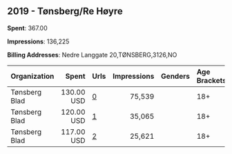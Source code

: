 ## 2019 - Tønsberg/Re Høyre 
**Spent**: 367.00

**Impressions**: 136,225

**Billing Addresses**: Nedre Langgate 20,TØNSBERG,3126,NO

|Organization|Spent|Urls|Impressions|Genders|Age Brackets|Country Codes|
|:---|---:|:---|---:|:---|:---|:---|
|Tønsberg Blad|130.00 USD|[0](https://www.snap.com/political-ads/asset/8ae3691cab2c83fe63bd55cad0ee6374efdb757e498feb5a5df03efe4ab3fdc9?mediaType=jpg)|75,539||18+|norway|
|Tønsberg Blad|120.00 USD|[1](https://www.snap.com/political-ads/asset/e49deeaca73539b67b6b02cd584a458c0715a70a0c402c7c6486122ede7de2a9?mediaType=png)|35,065||18+|norway|
|Tønsberg Blad|117.00 USD|[2](https://www.snap.com/political-ads/asset/1dacdefa865ec54747f46551b4a1720d4ef8693316232e5062817b8b231a64af?mediaType=jpg)|25,621||18+|norway|
